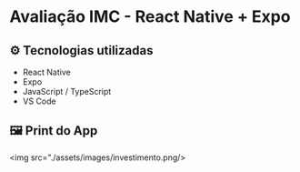 # Avaliação IMC - React Native + Expo

## ⚙️ Tecnologias utilizadas
- React Native
- Expo
- JavaScript / TypeScript
- VS Code

## 🖼️ Print do App

<img src="./assets/images/investimento.png/>
